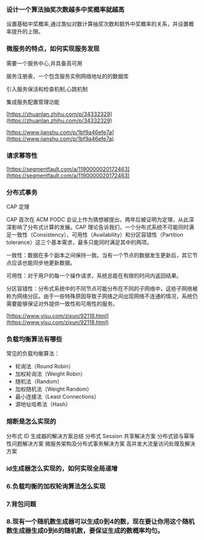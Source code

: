 ### 设计一个算法抽奖次数越多中奖概率就越高

设置基础中奖概率,通过类似对数计算抽奖次数和额外中奖概率的关系，并设置概率提升的上限。

### 微服务的特点，如何实现服务发现

需要一个服务中心,并具备高可用

服务注册表，一个包含服务实例网络地址的的数据库

引入服务保活和检查机制,心跳机制

集成服务配置管理功能

[https://zhuanlan.zhihu.com/p/34332329](https://zhuanlan.zhihu.com/p/34332329)

[https://www.jianshu.com/p/1bf9a46efe7a](https://www.jianshu.com/p/1bf9a46efe7a)

### 请求幂等性

[https://segmentfault.com/a/1190000020172463](https://segmentfault.com/a/1190000020172463)

### 分布式事务

CAP 定理

CAP 首次在 ACM PODC 会议上作为猜想被提出，两年后被证明为定理，从此深深影响了分布式计算的发展。CAP 理论告诉我们，一个分布式系统不可能同时满足一致性（Consistency）、可用性（Availability）和分区容错性（Partition tolerance）这三个基本需求，最多只能同时满足其中的两项。

一致性：数据在多个副本之间保持一致。当有一个节点的数据发生更新后，其它节点应该也能同步地更新数据。

可用性：对于用户的每一个操作请求，系统总能在有限的时间内返回结果。

分区容错性：分布式系统中的不同节点可能分布在不同的子网络中，这些子网络被称为网络分区。由于一些特殊原因导致子网络之间出现网络不连通的情况，系统仍需要能够保证对外提供一致性和可用性的服务。

[https://www.yisu.com/zixun/92118.html](https://www.yisu.com/zixun/92118.html)

### 负载均衡算法有哪些

常见的负载均衡算法：

- 轮询法（Round Robin） 
- 加权轮询法（Weight Robin） 
- 随机法（Random）
- 加权随机法（Weight Random）
- 最小连接法（Least Connections）
- 源地址哈希法（Hash）

### 熔断是怎么实现的

分布式 ID 生成器的解决方案总结
分布式 Session 共享解决方案
分布式锁与幂等性问题解决方案
微服务架构及分布式事务解决方案
高并发大流量访问处理及解决方案

### id生成器怎么实现的，如何实现全局递增

### 6.负载均衡的加权轮询算法怎么实现

### 7.背包问题

### 8.现有一个随机数生成器可以生成0到4的数，现在要让你用这个随机数生成器生成0到6的随机数，要保证生成的数概率均匀。




